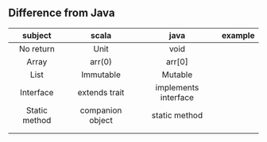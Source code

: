 Difference from Java
---------------------
|subject|scala|java|example|
|:-----:|:-----:|:-----:|-----|
|No return|Unit|void|   |
|Array|arr(0)|arr[0]|   |
|List|Immutable|Mutable||
|Interface|extends trait|implements interface||
|Static method|companion object|static method||
|||||
|||||
